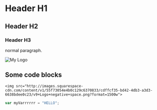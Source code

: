 # Header H1

## Header H2

### Header H3

normal paragraph.

![My Logo](http://images.squarespace-cdn.com/content/v1/55f73054e4b0c129c6370833/cdffcf35-bd42-4db3-a3d3-6638bdee0c23/v9+Logo+negative+space.png?format=1500w)

## Some code blocks

```
<img src="http://images.squarespace-cdn.com/content/v1/55f73054e4b0c129c6370833/cdffcf35-bd42-4db3-a3d3-6638bdee0c23/v9+Logo+negative+space.png?format=1500w">
```

``` javascript
var myVarrrrrr = "HELLO";
